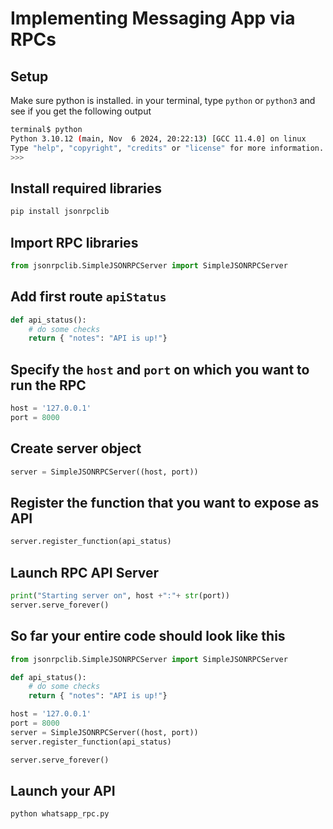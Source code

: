 # Implementing Messaging App via RPCs

## Setup
Make sure python is installed. in your terminal, type `python` or `python3` and see if you get the following output
```bash
terminal$ python
Python 3.10.12 (main, Nov  6 2024, 20:22:13) [GCC 11.4.0] on linux
Type "help", "copyright", "credits" or "license" for more information.
>>>
```

## Install required libraries
```bash
pip install jsonrpclib
```

## Import RPC libraries
```python
from jsonrpclib.SimpleJSONRPCServer import SimpleJSONRPCServer
```

## Add first route `apiStatus`
```python
def api_status():
    # do some checks
    return { "notes": "API is up!"}
```

## Specify the `host` and `port` on which you want to run the RPC
```python
host = '127.0.0.1'
port = 8000
```

## Create server object
```python
server = SimpleJSONRPCServer((host, port))
```

## Register the function that you want to expose as API
```python
server.register_function(api_status)
```

## Launch RPC API Server
```python
print("Starting server on", host +":"+ str(port))
server.serve_forever()
```

## So far your entire code should look like this
```python
from jsonrpclib.SimpleJSONRPCServer import SimpleJSONRPCServer

def api_status():
    # do some checks
    return { "notes": "API is up!"}

host = '127.0.0.1'
port = 8000
server = SimpleJSONRPCServer((host, port))
server.register_function(api_status)

server.serve_forever()
```

## Launch your API
```bash
python whatsapp_rpc.py
```

